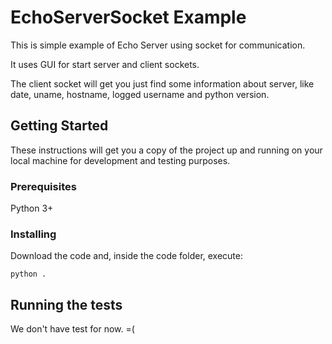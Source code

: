 # EchoServerSocket Example

This is simple example of Echo Server using socket for communication.

It uses GUI for start server and client sockets.

The client socket will get you just find some information about server, like date, uname, hostname, logged username and python version.

## Getting Started

These instructions will get you a copy of the project up and running on your local machine for development and testing purposes.

### Prerequisites

Python 3+

### Installing

Download the code and, inside the code folder, execute:

```
python .
```

## Running the tests

We don't have test for now. =(
